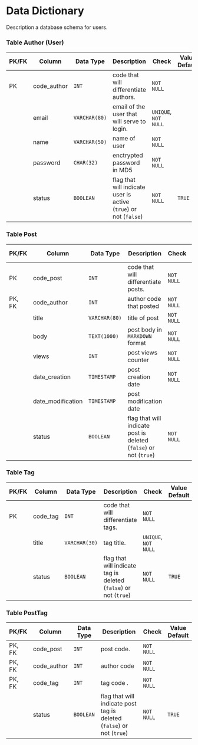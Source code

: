# Data Dictionary
Description a database schema for users.

### Table Author (User)
| PK/FK | Column | Data Type | Description | Check | Value Default
| ------------- | ------------- | ------------- | ------------- | ------------- | ------------- |
| PK  | code_author | `INT` | code that will differentiate authors. | `NOT NULL`
| | email | `VARCHAR(80)` | email of the user that will serve to login. | `UNIQUE`, `NOT NULL`
| | name | `VARCHAR(50)` | name of user | `NOT NULL`
| | password | `CHAR(32)` | enctrypted password in MD5 | `NOT NULL`
| | status | `BOOLEAN` | flag that will indicate user is active (`true`) or not (`false`) | `NOT NULL` | `TRUE`

### Table Post
| PK/FK | Column | Data Type | Description | Check | Value Default
| ------------- | ------------- | ------------- | ------------- | ------------- | ------------- |
| PK | code_post | `INT` | code that will differentiate posts. | `NOT NULL` | 
| PK, FK | code_author | `INT` | author code that posted | `NOT NULL` |
| | title | `VARCHAR(80)` | title of post | `NOT NULL`
| | body | `TEXT(1000)` | post body in `MARKDOWN` format | `NOT NULL`
| | views | `INT` | post views counter | `NOT NULL` | 0
| | date_creation | `TIMESTAMP` | post creation date | `NOT NULL` | `NOW()`
| | date_modification | `TIMESTAMP` | post modification date | | 
| | status | `BOOLEAN` | flag that will indicate post is deleted (`false`) or not (`true`) | `NOT NULL` | `TRUE`

### Table Tag
| PK/FK | Column | Data Type | Description | Check | Value Default
| ------------- | ------------- | ------------- | ------------- | ------------- | ------------- |
| PK | code_tag | `INT` | code that will differentiate tags. | `NOT NULL` |
| | title | `VARCHAR(30)` | tag title. | `UNIQUE`, `NOT NULL` |
| | status | `BOOLEAN` | flag that will indicate tag is deleted (`false`) or not (`true`) | `NOT NULL` | `TRUE`

### Table PostTag
| PK/FK | Column | Data Type | Description | Check | Value Default
| ------------- | ------------- | ------------- | ------------- | ------------- | ------------- |
| PK, FK | code_post | `INT` | post code. | `NOT NULL` |
| PK, FK | code_author | `INT` | author code | `NOT NULL` |
| PK, FK | code_tag | `INT` | tag code . | `NOT NULL`
| | status | `BOOLEAN` | flag that will indicate post tag is deleted (`false`) or not (`true`) | `NOT NULL` | `TRUE`